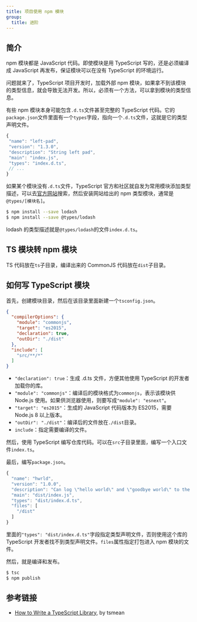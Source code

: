 ```yaml
---
title: 项目使用 npm 模块
group:
  title: 进阶
---
```


## 简介

npm 模块都是 JavaScript 代码。即使模块是用 TypeScript 写的，还是必须编译成 JavaScript 再发布，保证模块可以在没有 TypeScript 的环境运行。

问题就来了，TypeScript 项目开发时，加载外部 npm 模块，如果拿不到该模块的类型信息，就会导致无法开发。所以，必须有一个方法，可以拿到模块的类型信息。

有些 npm 模块本身可能包含`.d.ts`文件甚至完整的 TypeScript 代码。它的`package.json`文件里面有一个`types`字段，指向一个`.d.ts`文件，这就是它的类型声明文件。

```javascript
{
 "name": "left-pad",
 "version": "1.3.0",
 "description": "String left pad",
 "main": "index.js",
 "types": "index.d.ts",
 // ...
}
```

如果某个模块没有`.d.ts`文件，TypeScript 官方和社区就自发为常用模块添加类型描述，可以去[官方网站](https://www.typescriptlang.org/dt/search)搜索，然后安装网站给出的 npm 类型模块，通常是`@types/[模块名]`。

```bash
$ npm install --save lodash
$ npm install --save @types/lodash
```

lodash 的类型描述就是`@types/lodash`的文件`index.d.ts`。

## TS 模块转 npm 模块

TS 代码放在`ts`子目录，编译出来的 CommonJS 代码放在`dist`子目录。

## 如何写 TypeScript 模块

首先，创建模块目录，然后在该目录里面新建一个`tsconfig.json`。

```json
{
  "compilerOptions": {
    "module": "commonjs",
    "target": "es2015",
    "declaration": true,
    "outDir": "./dist"
  },
  "include": [
    "src/**/*"
  ]
}
```

- `"declaration": true`：生成 .d.ts 文件，方便其他使用 TypeScript 的开发者加载你的库。
- `"module": "commonjs"`：编译后的模块格式为`commonjs`，表示该模块供 Node.js 使用。如果供浏览器使用，则要写成`"module": "esnext"`。
- `"target": "es2015"`：生成的 JavaScript 代码版本为 ES2015，需要 Node.js 8 以上版本。
- `"outDir": "./dist"`：编译后的文件放在`./dist`目录。
- `include`：指定需要编译的文件。

然后，使用 TypeScript 编写仓库代码。可以在`src`子目录里面，编写一个入口文件`index.ts`。

最后，编写`package.json`。

```typescript
{
  "name": "hwrld",
  "version": "1.0.0",
  "description": "Can log \"hello world\" and \"goodbye world\" to the console!",
  "main": "dist/index.js",
  "types": "dist/index.d.ts",
  "files": [
    "/dist"
  ]
}
```

里面的`"types": "dist/index.d.ts"`字段指定类型声明文件，否则使用这个库的 TypeScript 开发者找不到类型声明文件。`files`属性指定打包进入 npm 模块的文件。

然后，就是编译和发布。

```bash
$ tsc
$ npm publish
```

## 参考链接

- [How to Write a TypeScript Library](https://www.tsmean.com/articles/how-to-write-a-typescript-library/), by tsmean

